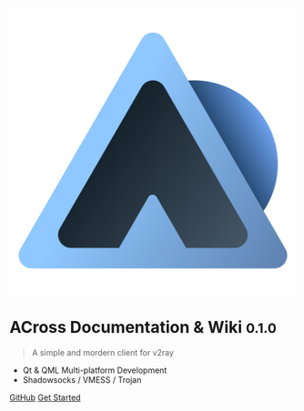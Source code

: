 ![logo](/_media/logo.svg)

# ACross Documentation & Wiki <small>0.1.0</small>

> A simple and mordern client for v2ray

- Qt & QML Multi-platform Development
- Shadowsocks / VMESS / Trojan 

[GitHub](https://github.com/ArkToria/ACross)
[Get Started](/README)
